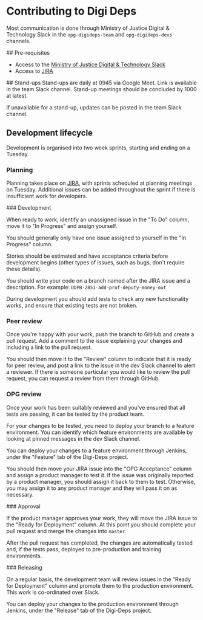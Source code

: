 # Contributing to Digi Deps

Most communication is done through Ministry of Justice Digital & Technology Slack in the `opg-digideps-team` and `opg-digideps-devs` channels.

## Pre-requisites

- Access to the [Ministry of Justice Digital & Technology Slack](https://mojdt.slack.com/)
- Access to [JIRA](https://opgtransform.atlassian.net/secure/RapidBoard.jspa?projectKey=DDPB)

## Stand-ups
Stand-ups are daily at 0945 via Google Meet. Link is available in the team Slack channel. Stand-up meetings should be concluded by 1000 at latest.

If unavailable for a stand-up, updates can be posted in the team Slack channel.

## Development lifecycle

Development is organised into two week sprints, starting and ending on a Tuesday.

### Planning

Planning takes place on [JIRA](https://opgtransform.atlassian.net/secure/RapidBoard.jspa?projectKey=DDPB), with sprints scheduled at planning meetings on Tuesday. Additional issues can be added throughout the sprint if there is insufficient work for developers.

### Development

When ready to work, identify an unassigned issue in the "To Do" column, move it to "In Progress" and assign yourself.

You should generally only have one issue assigned to yourself in the "In Progress" column.

Stories should be estimated and have acceptance criteria before development begins (other types of issues, such as bugs, don't require these details).

You should write your code on a branch named after the JIRA issue and a description. For example: `DDPB-2851-add-prof-deputy-money-out`

During development you should add tests to check any new functionality works, and ensure that existing tests are not broken.

### Peer review

Once you're happy with your work, push the branch to GitHub and create a pull request. Add a comment to the issue explaining your changes and including a link to the pull request.

You should then move it to the "Review" column to indicate that it is ready for peer review, and post a link to the issue in the dev Slack channel to alert a reviewer. If there is someone particular you would like to review the pull request, you can request a review from them through GitHub.

### OPG review

Once your work has been suitably reviewed and you've ensured that all tests are passing, it can be tested by the product team.

For your changes to be tested, you need to deploy your branch to a feature environment. You can identify which feature environments are available by looking at pinned messages in the dev Slack channel.

You can deploy your changes to a feature environment through Jenkins, under the "Feature" tab of the Digi-Deps project.

You should then move your JIRA issue into the "OPG Acceptance" column and assign a product manager to test it. If the issue was originally reported by a product manager, you should assign it back to them to test. Otherwise, you may assign it to any product manager and they will pass it on as necessary.

### Approval

If the product manager approves your work, they will move the JIRA issue to the "Ready for Deployment" column. At this point you should complete your pull request and merge the changes into `master`.

After the pull request has completed, the changes are automatically tested and, if the tests pass, deployed to pre-production and training environments.

### Releasing

On a regular basis, the development team will review issues in the "Ready for Deployment" column and promote them to the production environment. This work is co-ordinated over Slack.

You can deploy your changes to the production environment through Jenkins, under the "Release" tab of the Digi-Deps project.